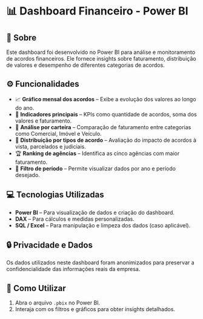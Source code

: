 

# 📊 Dashboard Financeiro - Power BI  

## 📖 Sobre  
Este dashboard foi desenvolvido no Power BI para análise e monitoramento de acordos financeiros. Ele fornece insights sobre faturamento, distribuição de valores e desempenho de diferentes categorias de acordos.  

## ⚙️ Funcionalidades  
- 📈 **Gráfico mensal dos acordos** – Exibe a evolução dos valores ao longo do ano.  
- 🔢 **Indicadores principais** – KPIs como quantidade de acordos, soma dos valores e faturamento.  
- 💼 **Análise por carteira** – Comparação de faturamento entre categorias como Comercial, Imóvel e Veículo.  
- 📑 **Distribuição por tipos de acordo** – Avaliação do impacto de acordos à vista, parcelados e judiciais.  
- 🏆 **Ranking de agências** – Identifica as cinco agências com maior faturamento.  
- 📅 **Filtro de período** – Permite visualizar dados por ano e período desejado.  

## 💻 Tecnologias Utilizadas  
- **Power BI** – Para visualização de dados e criação do dashboard.  
- **DAX** – Para cálculos e medidas personalizadas.  
- **SQL / Excel** – Para manipulação e limpeza dos dados (caso aplicável).  

## 🔒 Privacidade e Dados  
Os dados utilizados neste dashboard foram anonimizados para preservar a confidencialidade das informações reais da empresa.  

## 📂 Como Utilizar  
1. Abra o arquivo `.pbix` no Power BI.  
2. Interaja com os filtros e gráficos para obter insights detalhados.  


